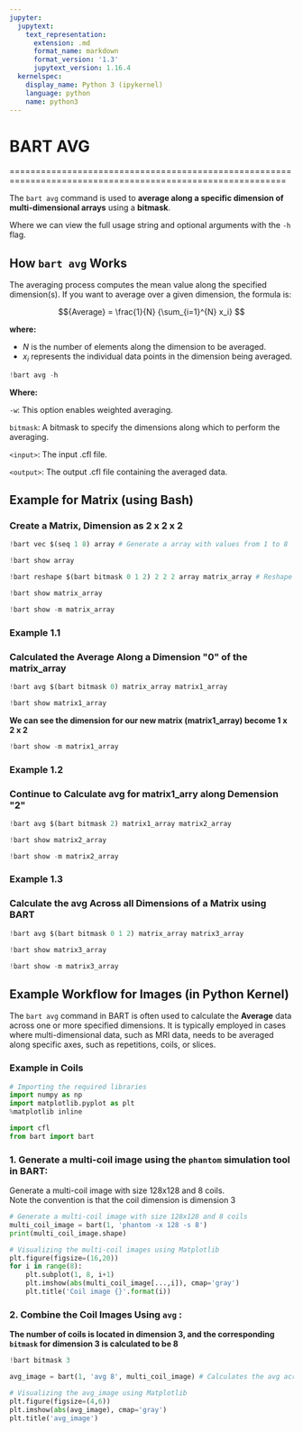 ```yaml
---
jupyter:
  jupytext:
    text_representation:
      extension: .md
      format_name: markdown
      format_version: '1.3'
      jupytext_version: 1.16.4
  kernelspec:
    display_name: Python 3 (ipykernel)
    language: python
    name: python3
---
```


# BART AVG

===========================================================================================================

The `bart avg` command is used to **average along a specific dimension of multi-dimensional arrays** using a **bitmask**.  

Where we can view the full usage string and optional arguments with the `-h` flag.


## How `bart avg` Works

The averaging process computes the mean value along the specified dimension(s). If you want to average over a given dimension, the formula is:

$${Average} = \frac{1}{N} {\sum_{i=1}^{N} x_i} $$

**where:**

- $N$ is the number of elements along the dimension to be averaged.
- $x_i$ represents the individual data points in the dimension being averaged.

```python
!bart avg -h
```

**Where:**

`-w`: This option enables weighted averaging.

`bitmask`: A bitmask to specify the dimensions along which to perform the averaging.

`<input>`: The input .cfl file.

`<output>`: The output .cfl file containing the averaged data.


## Example for Matrix (using Bash)


### Create a Matrix, Dimension as 2 x 2 x 2

```python
!bart vec $(seq 1 8) array # Generate a array with values from 1 to 8 
```

```python
!bart show array
```

```python
!bart reshape $(bart bitmask 0 1 2) 2 2 2 array matrix_array # Reshape the array to Dimension as 2 x 2 x 2
```

```python
!bart show matrix_array
```

```python
!bart show -m matrix_array
```

### Example 1.1

### Calculated the Average Along a Dimension "0" of the matrix_array

```python
!bart avg $(bart bitmask 0) matrix_array matrix1_array
```

```python
!bart show matrix1_array
```

**We can see the dimension for our new matrix (matrix1_array) become 1 x 2 x 2**

```python
!bart show -m matrix1_array
```

### Example 1.2

### Continue to Calculate avg for matrix1_arry along Demension "2"

```python
!bart avg $(bart bitmask 2) matrix1_array matrix2_array
```

```python
!bart show matrix2_array
```

```python
!bart show -m matrix2_array
```

### Example 1.3

### Calculate the avg Across all Dimensions of a Matrix using BART

```python
!bart avg $(bart bitmask 0 1 2) matrix_array matrix3_array
```

```python
!bart show matrix3_array
```

```python
!bart show -m matrix3_array
```

## Example Workflow for Images (in Python Kernel)

The `bart avg` command in BART is often used to calculate the **Average** data across one or more specified dimensions. It is typically employed in cases where multi-dimensional data, such as MRI data, needs to be averaged along specific axes, such as repetitions, coils, or slices.


### Example in Coils

```python
# Importing the required libraries
import numpy as np
import matplotlib.pyplot as plt
%matplotlib inline

import cfl
from bart import bart
```

### 1. Generate a multi-coil image using the `phantom` simulation tool in BART:


Generate a multi-coil image with size 128x128 and 8 coils.  
Note the convention is that the coil dimension is dimension 3

```python
# Generate a multi-coil image with size 128x128 and 8 coils
multi_coil_image = bart(1, 'phantom -x 128 -s 8')
print(multi_coil_image.shape)
```

```python
# Visualizing the multi-coil images using Matplotlib 
plt.figure(figsize=(16,20))
for i in range(8):
    plt.subplot(1, 8, i+1)
    plt.imshow(abs(multi_coil_image[...,i]), cmap='gray')
    plt.title('Coil image {}'.format(i))
```

### 2. Combine the Coil Images Using `avg` :


**The number of coils is located in dimension 3, and the corresponding `bitmask`  for dimension 3 is calculated to be 8**

```python
!bart bitmask 3
```

```python
avg_image = bart(1, 'avg 8', multi_coil_image) # Calculates the avg across coil dimension and named as avg_image
```

```python
# Visualizing the avg_image using Matplotlib
plt.figure(figsize=(4,6))
plt.imshow(abs(avg_image), cmap='gray')
plt.title('avg_image')
```

```python

```
